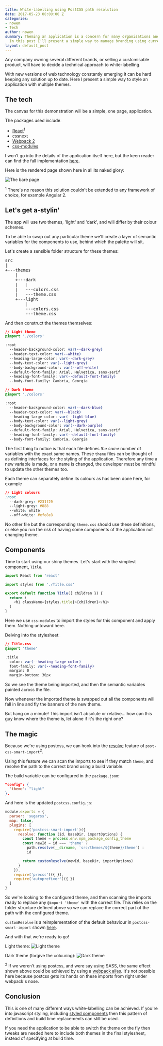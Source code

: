 ```yaml
---
title: White-labelling using PostCSS path resolution
date: 2017-05-23 00:00:00 Z
categories:
- nowen
- Tech
author: nowen
summary: Theming an application is a concern for many organisations and products.
  In this post I'll present a simple way to manage branding using current tooling.
layout: default_post
---
```


Any company owning several different brands, or selling a customisable product, will have to decide a technical approach to white-labelling.

With new versions of web technology constantly emerging it can be hard keeping any solution up to date. Here I present a simple way to style an application with multiple themes.

## The tech

The canvas for this demonstration will be a simple, one page, application.

The packages used include:

* [React](https://facebook.github.io/react/)<sup>1</sup>
* [cssnext](http://cssnext.io/)
* [Webpack 2](https://webpack.js.org/)
* [css-modules](https://github.com/css-modules/css-modules)

I won't go into the details of the application itself here, but the keen reader can find the full implementation [here](https://github.com/owennw/ThemePattern).

Here is the rendered page shown here in all its naked glory:

<img src="{{ site.baseurl }}/nowen/assets/white-label/white-label-unstyled.jpg" alt="The bare page" />

<sup>1</sup> There's no reason this solution couldn't be extended to any framework of choice, for example Angular 2.

## Let's get a-stylin'

The app will use two themes, 'light' and 'dark', and will differ by their colour schemes.

To be able to swap out any particular theme we'll create a layer of semantic variables for the components to use, behind which the palette will sit.

Let's create a sensible folder structure for these themes:

<pre>
src  
|  
+---themes  
    |  
    +---dark  
    |   |  
    |   ---colors.css  
    |   ---theme.css  
    +---light  
        |  
        ---colors.css  
        ---theme.css  
</pre>

And then construct the themes themselves:

~~~css
// Light theme
@import './colors'

:root
  --header-background-color: var(--dark-grey)
  --header-text-color: var(--white)
  --heading-large-color: var(--dark-grey)
  --body-text-color: var(--light-grey)
  --body-background-color: var(--off-white)
  --default-font-family: Arial, Helvetica, sans-serif
  --heading-font-family: var(--default-font-family)
  --body-font-family: Cambria, Georgia
~~~

~~~css
// Dark theme
@import './colors'

:root
  --header-background-color: var(--dark-blue)
  --header-text-color: var(--black)
  --heading-large-color: var(--light-blue)
  --body-text-color: var(--light-grey)
  --body-background-color: var(--dark-purple)
  --default-font-family: Arial, Helvetica, sans-serif
  --heading-font-family: var(--default-font-family)
  --body-font-family: Cambria, Georgia
~~~

The first thing to notice is that each file defines *the same* number of variables with the exact same names. These `theme` files can be thought of as defining interfaces for the styling of the application. Therefore any time a new variable is made, or a name is changed, the developer must be mindful to update the other themes too.

Each theme can separately define its colours as has been done here, for example

~~~css
// Light colours
:root
  --dark-grey: #231f20
  --light-grey: #888
  --white: white
  --off-white: #efe8e8
~~~

No other file but the corresponding `theme.css` should use these definitions, or else you run the risk of having some components of the application not changing theme.

## Components

Time to start using our shiny themes. Let's start with the simplest component, `Title`.

~~~javascript
import React from 'react'

import styles from './Title.css'

export default function Title({ children }) {
  return (
    <h1 className={styles.title}>{children}</h1>
  )
}
~~~

Here we use `css-modules` to import the styles for this component and apply them. Nothing untoward here.

Delving into the stylesheet:

~~~css
// Title.css
@import 'theme'

.title
  color: var(--heading-large-color)
  font-family: var(--heading-font-family)
  margin: 0
  margin-bottom: 30px
~~~

So we see the theme being imported, and then the semantic variables painted across the file.

Now whenever the imported theme is swapped out all the components will fall in line and fly the banners of the new theme.

But hang on a minute! This import isn't absolute or relative... how can this guy know where the theme is, let alone if it's the right one?

## The magic

Because we're using postcss, we can hook into the [resolve](https://www.npmjs.com/package/postcss-smart-import#resolve) feature of `post-css-smart-import`<sup>2</sup>.

Using this feature we can scan the imports to see if they match `theme`, and resolve the path to the correct brand using a build variable.

The build variable can be configured in the `package.json`:

~~~json
"config": {
  "theme": "light"
},
~~~

And here is the updated `postcss.config.js`:

~~~javascript
module.exports = {
  parser: 'sugarss',
  map: false,
  plugins: [
    require('postcss-smart-import')({
      resolve: function (id, baseDir, importOptions) {
        const theme = process.env.npm_package_config_theme
        const newId = id === 'theme' ?
          path.resolve(__dirname, `src/themes/${theme}/theme`) :
          id

        return customResolve(newId, baseDir, importOptions)
      }
    }),
    require('precss')({ }),
    require('autoprefixer')({ })
  ]
}
~~~

So we're looking to the configured theme, and then scanning the imports ready to replace any `@import 'theme'` with the correct file. This relies on the folder structure defined above so we can replace the correct part of the path with the configured theme.

`customResolve` is a reimplementation of the default behaviour in `postcss-smart-import` shown [here](https://github.com/sebastian-software/postcss-smart-import/blob/master/src/resolve-id.js).

And with that we're ready to go!

Light theme:
<img src="{{ site.baseurl }}/nowen/assets/white-label/white-label-light-theme.jpg" alt="Light theme" />

Dark theme (forgive the colouring):
<img src="{{ site.baseurl }}/nowen/assets/white-label/white-label-dark-theme.jpg" alt="Dark theme" />

<sup>2</sup> If we weren't using postcss, and were say using SASS, the same effect shown above could be achieved by using a [webpack alias](https://webpack.js.org/configuration/resolve/#resolve-alias). It's not possible here because postcss gets its hands on these imports from right under webpack's nose.

## Conclusion

This is one of many different ways white-labelling can be achieved. If you're into javascript styling, including [styled components](https://styled-components.com/) then this pattern of definitions and build time replacements can still be used.

If you need the application to be able to switch the theme on the fly then tweaks are needed here to include both themes in the final stylesheet, instead of specifying at build time.
